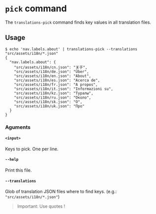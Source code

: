 # `pick` command

The `translations-pick` command finds key values in all translation files.

## Usage

    $ echo 'nav.labels.about' | translations-pick --translations "src/assets/i18n/*.json"
    {
      "nav.labels.about": {
        "src/assets/i18n/cn.json": "关于",
        "src/assets/i18n/de.json": "Über",
        "src/assets/i18n/en.json": "About",
        "src/assets/i18n/es.json": "Acerca de",
        "src/assets/i18n/fr.json": "A propos",
        "src/assets/i18n/it.json": "Informazioni su",
        "src/assets/i18n/kz.json": "Туралы",
        "src/assets/i18n/ru.json": "Около",
        "src/assets/i18n/sk.json": "O",
        "src/assets/i18n/uk.json": "Про"
      }
    }

### Aguments

#### `<input>`

Keys to pick. One per line.

#### `--help`

Print this file.

#### `--translations`

Glob of translation JSON files where to find keys. (e.g.: `"src/assets/i18n/*.json"`)

> Important: Use quotes !
